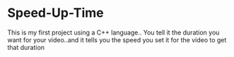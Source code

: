 # Speed-Up-Time
This is my first project using a C++ language.. You tell it the duration you want for your video..and it tells you the speed you set it for the video to get that duration
